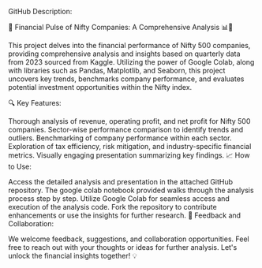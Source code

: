 GitHub Description:

🚀 Financial Pulse of Nifty Companies: A Comprehensive Analysis 📊💼

This project delves into the financial performance of Nifty 500 companies, providing comprehensive analysis and insights based on quarterly data from 2023 sourced from Kaggle. Utilizing the power of Google Colab, along with libraries such as Pandas, Matplotlib, and Seaborn, this project uncovers key trends, benchmarks company performance, and evaluates potential investment opportunities within the Nifty index.

🔍 Key Features:

Thorough analysis of revenue, operating profit, and net profit for Nifty 500 companies.
Sector-wise performance comparison to identify trends and outliers.
Benchmarking of company performance within each sector.
Exploration of tax efficiency, risk mitigation, and industry-specific financial metrics.
Visually engaging presentation summarizing key findings.
📈 How to Use:

Access the detailed analysis and presentation in the attached GitHub repository.
The google colab notebook provided walks through the analysis process step by step.
Utilize Google Colab for seamless access and execution of the analysis code.
Fork the repository to contribute enhancements or use the insights for further research.
💬 Feedback and Collaboration:

We welcome feedback, suggestions, and collaboration opportunities. Feel free to reach out with your thoughts or ideas for further analysis.
Let's unlock the financial insights together! 💡

